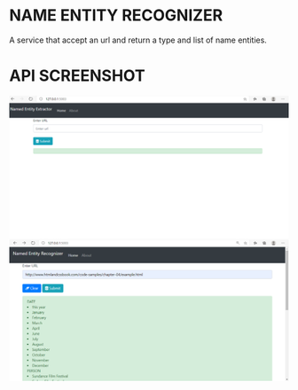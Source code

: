 # NAME ENTITY RECOGNIZER
 A service that accept an url  and return a type and list of name entities.


# API SCREENSHOT
![Optional Text](output1.PNG)
![Optional Text](output2.PNG)
